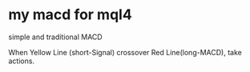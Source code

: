 # my macd for mql4

simple and traditional MACD 

When Yellow Line (short-Signal) crossover Red Line(long-MACD), take actions. 

